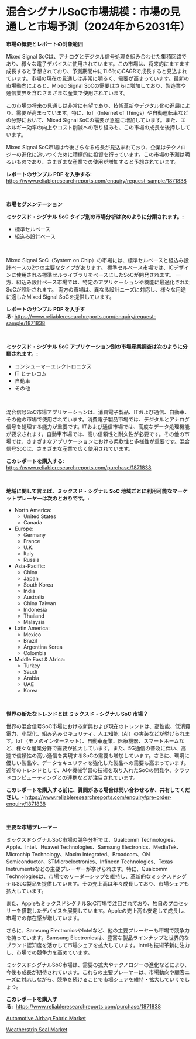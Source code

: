<p><h1>混合シグナルSoC市場規模：市場の見通しと市場予測（2024年から2031年）</h1></p><p><strong>市場の概要とレポートの対象範囲</strong></p>
<p><p>Mixed Signal SoCは、アナログとデジタル信号処理を組み合わせた集積回路であり、様々な電子デバイスに使用されています。この市場は、将来的にますます成長すると予想されており、予測期間中に11.6％のCAGRで成長すると見込まれています。市場の現在の見通しは非常に明るく、需要が高まっています。最新の市場動向によると、Mixed Signal SoCの需要はさらに増加しており、製造業や通信業界を含むさまざまな産業で使用されています。</p><p>この市場の将来の見通しは非常に有望であり、技術革新やデジタル化の進展により、需要が高まっています。特に、IoT（Internet of Things）や自動運転車などの分野において、Mixed Signal SoCの需要が急速に増加しています。また、エネルギー効率の向上やコスト削減への取り組みも、この市場の成長を後押ししています。</p><p>Mixed Signal SoC市場は今後さらなる成長が見込まれており、企業はテクノロジーの進化に追いつくために積極的に投資を行っています。この市場の予測は明るいものであり、さまざまな産業での使用が増加すると予想されています。</p></p>
<p><strong>レポートのサンプル PDF を入手する:</strong> <a href="https://www.reliableresearchreports.com/enquiry/request-sample/1871838">https://www.reliableresearchreports.com/enquiry/request-sample/1871838</a></p>
<p>&nbsp;</p>
<p><strong>市場セグメンテーション</strong></p>
<p><strong>ミックスド・シグナル SoC タイプ別の市場分析は次のように分類されます。:</strong></p>
<p><ul><li>標準セルベース</li><li>組込み設計ベース</li></ul></p>
<p>&nbsp;</p>
<p><p>Mixed Signal SoC（System on Chip）の市場には、標準セルベースと組込み設計ベースの2つの主要なタイプがあります。 標準セルベース市場では、ICデザインに使用される標準セルライブラリをベースにしたSoCが開発されます。 一方、組込み設計ベース市場では、特定のアプリケーションや機能に最適化されたSoCが設計されます。 両方の市場は、異なる設計ニーズに対応し、様々な用途に適したMixed Signal SoCを提供しています。</p></p>
<p><strong>レポートのサンプル PDF を入手する:</strong>&nbsp;<a href="https://www.reliableresearchreports.com/enquiry/request-sample/1871838">https://www.reliableresearchreports.com/enquiry/request-sample/1871838</a></p>
<p>&nbsp;</p>
<p><strong> ミックスド・シグナル SoC アプリケーション別の市場産業調査は次のように分類されます。:</strong></p>
<p><ul><li>コンシューマーエレクトロニクス</li><li>IT とテレコム</li><li>自動車</li><li>その他</li></ul></p>
<p>&nbsp;</p>
<p><p>混合信号SoC市場アプリケーションは、消費電子製品、ITおよび通信、自動車、その他の市場で使用されています。消費電子製品市場では、デジタルとアナログ信号を処理する能力が重要です。ITおよび通信市場では、高度なデータ処理機能が要求されます。自動車市場では、高い信頼性と耐久性が必要です。その他の市場では、さまざまなアプリケーションにおける柔軟性と多様性が重要です。混合信号SoCは、さまざまな産業で広く使用されています。</p></p>
<p><strong>このレポートを購入する:</strong>&nbsp; <a href="https://www.reliableresearchreports.com/purchase/1871838">https://www.reliableresearchreports.com/purchase/1871838</a></p>
<p>&nbsp;</p>
<p><strong>地域に関して言えば、ミックスド・シグナル SoC 地域ごとに利用可能なマーケットプレーヤーは次のとおりです。:</strong></p>
<p><ul>
    <li>
        North America:
        <ul>
            <li>United States</li>
            <li>Canada</li>
        </ul>
    </li>
    <li>
        Europe:
        <ul>
            <li>Germany</li>
            <li>France</li>
            <li>U.K.</li>
            <li>Italy</li>
            <li>Russia</li>
        </ul>
    </li>
    <li>
        Asia-Pacific:
        <ul>
            <li>China</li>
            <li>Japan</li>
            <li>South Korea</li>
            <li>India</li>
            <li>Australia</li>
            <li>China Taiwan</li>
            <li>Indonesia</li>
            <li>Thailand</li>
            <li>Malaysia</li>
        </ul>
    </li>
    <li>
        Latin America:
        <ul>
            <li>Mexico</li>
            <li>Brazil</li>
            <li>Argentina Korea</li>
            <li>Colombia</li>
        </ul>
    </li>
    <li>
        Middle East & Africa:
        <ul>
            <li>Turkey</li>
            <li>Saudi</li>
            <li>Arabia</li>
            <li>UAE</li>
            <li>Korea</li>
        </ul>
    </li>
    </ul></p>
<p>&nbsp;</p>
<p><strong>世界の新たなトレンドとは ミックスド・シグナル SoC 市場？</strong></p>
<p><p>世界の混合信号SoC市場における新興および現在のトレンドは、高性能、低消費電力、小型化、組み込みセキュリティ、人工知能（AI）の実装などが挙げられます。IoT（モノのインターネット）、自動車産業、医療機器、スマートホームなど、様々な産業分野で需要が拡大しています。また、5G通信の普及に伴い、高速で信頼性の高い通信を実現するSoCの需要も増加しています。さらに、環境に優しい製品や、データセキュリティを強化した製品への需要も高まっています。近年のトレンドとして、AIや機械学習の技術を取り入れたSoCの開発や、クラウドコンピューティングとの連携などが注目されています。</p></p>
<p><strong>このレポートを購入する前に、質問がある場合は問い合わせるか、共有してください。</strong>- <a href="https://www.reliableresearchreports.com/enquiry/pre-order-enquiry/1871838">https://www.reliableresearchreports.com/enquiry/pre-order-enquiry/1871838</a></p>
<p>&nbsp;</p>
<p><strong>主要な市場プレーヤー</strong></p>
<p><p>ミックスドシグナルSoC市場の競争分析では、Qualcomm Technologies、Apple、Intel、Huawei Technologies、Samsung Electronics、MediaTek、Microchip Technology、Maxim Integrated、Broadcom、ON Semiconductor、STMicroelectronics、Infineon Technologies、Texas Instrumentsなどの主要プレーヤーが挙げられます。特に、Qualcomm Technologiesは、市場でのリーダーシップを維持し、革新的なミックスドシグナルSoC製品を提供しています。その売上高は年々成長しており、市場シェアも拡大しています。</p><p>また、AppleもミックスドシグナルSoC市場で注目されており、独自のプロセッサーを搭載したデバイスを展開しています。Appleの売上高も安定して成長し、市場での存在感が増しています。</p><p>さらに、Samsung ElectronicsやIntelなど、他の主要プレーヤーも市場で競争力を持っています。Samsung Electronicsは、豊富な製品ラインナップと世界的なブランド認知度を活かして市場シェアを拡大しています。Intelも技術革新に注力し、市場での競争力を高めています。</p><p>ミックスドシグナルSoC市場は、需要の拡大やテクノロジーの進化などにより、今後も成長が期待されています。これらの主要プレーヤーは、市場動向や顧客ニーズに対応しながら、競争を続けることで市場シェアを維持・拡大していくでしょう。</p></p>
<p><strong>このレポートを購入する:</strong>&nbsp;&nbsp;<a href="https://www.reliableresearchreports.com/purchase/1871838">https://www.reliableresearchreports.com/purchase/1871838</a></p>
<p><p><a href="https://gratis-rainforest-2ca.notion.site/Automotive-Airbag-Fabric-Market-Size-Market-Trends-and-Growth-Outlook-forecasted-for-period-from-2-059701d80ebf4f65ae3ae70e32239ade">Automotive Airbag Fabric Market</a></p><p><a href="https://crocus-run-b5a.notion.site/Global-Weatherstrip-Seal-Market-Size-and-Market-Trends-Insights-and-Projections-from-2024-to-2031-d469204019994ee89c78fa91bcd60690">Weatherstrip Seal Market</a></p></p>